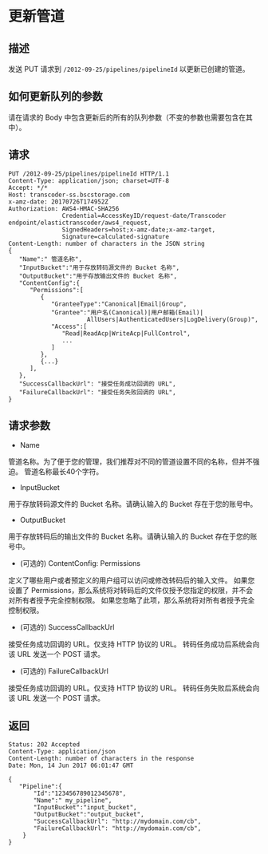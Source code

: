 # 更新管道

## 描述
发送  PUT 请求到 `/2012-09-25/pipelines/pipelineId` 以更新已创建的管道。

## 如何更新队列的参数
请在请求的 Body 中包含更新后的所有的队列参数（不变的参数也需要包含在其中）。

## 请求
```
PUT /2012-09-25/pipelines/pipelineId HTTP/1.1
Content-Type: application/json; charset=UTF-8
Accept: */*
Host: transcoder-ss.bscstorage.com
x-amz-date: 20170726T174952Z
Authorization: AWS4-HMAC-SHA256
               Credential=AccessKeyID/request-date/Transcoder endpoint/elastictranscoder/aws4_request,
               SignedHeaders=host;x-amz-date;x-amz-target,
               Signature=calculated-signature
Content-Length: number of characters in the JSON string
{
   "Name":" 管道名称",
   "InputBucket":"用于存放转码源文件的 Bucket 名称",
   "OutputBucket":"用于存放输出文件的 Bucket 名称",
   "ContentConfig":{
      "Permissions":[
         {
            "GranteeType":"Canonical|Email|Group",
            "Grantee":"用户名(Canonical)|用户邮箱(Email)|
                      AllUsers|AuthenticatedUsers|LogDelivery(Group)",
            "Access":[
               "Read|ReadAcp|WriteAcp|FullControl",
               ...
            ]
         },
         {...}
      ],
   },
   "SuccessCallbackUrl": "接受任务成功回调的 URL",
   "FailureCallbackUrl": "接受任务失败回调的 URL",
}
```

## 请求参数

- Name

管道名称。为了便于您的管理，我们推荐对不同的管道设置不同的名称，但并不强迫。
管道名称最长40个字符。

- InputBucket

用于存放转码源文件的 Bucket 名称。请确认输入的 Bucket 存在于您的账号中。

- OutputBucket

用于存放转码后的输出文件的 Bucket 名称。请确认输入的 Bucket 存在于您的账号中。

- (可选的) ContentConfig: Permissions

定义了哪些用户或者预定义的用户组可以访问或修改转码后的输入文件。
如果您设置了 Permissions，那么系统将对转码后的文件仅授予您指定的权限，并不会对所有者授予完全控制权限。
如果您忽略了此项，那么系统将对所有者授予完全控制权限。

- (可选的) SuccessCallbackUrl

接受任务成功回调的 URL。仅支持 HTTP 协议的 URL。
转码任务成功后系统会向该 URL 发送一个 POST 请求。


- (可选的) FailureCallbackUrl

接受任务成功回调的 URL。仅支持 HTTP 协议的 URL。
转码任务失败后系统会向该 URL 发送一个 POST 请求。


## 返回

```
Status: 202 Accepted
Content-Type: application/json
Content-Length: number of characters in the response
Date: Mon, 14 Jun 2017 06:01:47 GMT

{
   "Pipeline":{
       "Id":"123456789012345678",
       "Name":" my_pipeline",
       "InputBucket":"input_bucket",
       "OutputBucket":"output_bucket",
       "SuccessCallbackUrl": "http://mydomain.com/cb",
       "FailureCallbackUrl": "http://mydomain.com/cb",
    }
}
```
